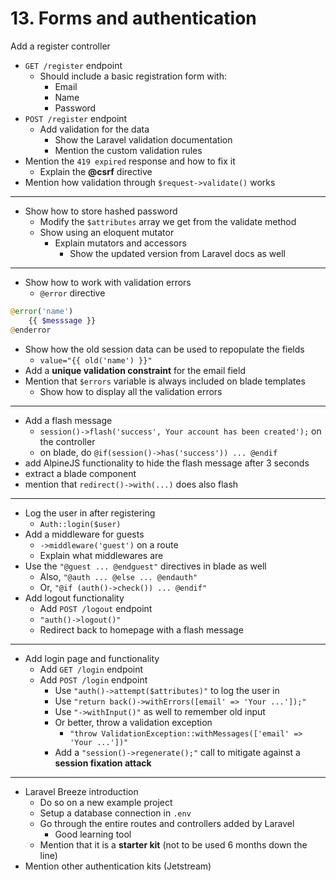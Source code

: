 # 13. Forms and authentication

Add a register controller

- `GET /register` endpoint
  - Should include a basic registration form with:
    - Email
    - Name
    - Password
- `POST /register` endpoint
  - Add validation for the data
    - Show the Laravel validation documentation
    - Mention the custom validation rules
- Mention the `419 expired` response and how to fix it
  - Explain the **@csrf** directive
- Mention how validation through `$request->validate()` works

---

- Show how to store hashed password
  - Modify the `$attributes` array we get from the validate method
  - Show using an eloquent mutator
    - Explain mutators and accessors
      - Show the updated version from Laravel docs as well

---

- Show how to work with validation errors
  - `@error` directive

```php
@error('name')
    {{ $messsage }}
@enderror
```

- Show how the old session data can be used to repopulate the fields
  - `value="{{ old('name') }}"`
- Add a **unique validation constraint** for the email field
- Mention that `$errors` variable is always included on blade templates
  - Show how to display all the validation errors

---

- Add a flash message
  - `session()->flash('success', Your account has been created');` on the controller
  - on blade, do `@if(session()->has('success')) ... @endif`
- add AlpineJS functionality to hide the flash message after 3 seconds
- extract a blade component
- mention that `redirect()->with(...)` does also flash

---

- Log the user in after registering
  - `Auth::login($user)`
- Add a middleware for guests
  - `->middleware('guest')` on a route
  - Explain what middlewares are
- Use the `"@guest ... @endguest"` directives in blade as well
  - Also, `"@auth ... @else ... @endauth"`
  - Or, `"@if (auth()->check()) ... @endif"`
- Add logout functionality
  - Add `POST /logout` endpoint
  - `"auth()->logout()"`
  - Redirect back to homepage with a flash message

---

- Add login page and functionality
  - Add `GET /login` endpoint
  - Add `POST /login` endpoint
    - Use `"auth()->attempt($attributes)"` to log the user in
    - Use `"return back()->withErrors([email' => 'Your ...']);"`
    - Use `"->withInput()"` as well to remember old input
    - Or better, throw a validation exception
      - `"throw ValidationException::withMessages(['email' => 'Your ...'])"`
    - Add a `"session()->regenerate();"` call to mitigate against a **session fixation attack**

---

- Laravel Breeze introduction
  - Do so on a new example project
  - Setup a database connection in `.env`
  - Go through the entire routes and controllers added by Laravel
    - Good learning tool
  - Mention that it is a **starter kit** (not to be used 6 months down the line)
- Mention other authentication kits (Jetstream)

